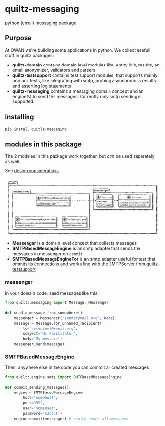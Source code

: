 # quiltz-messaging

python (email) messaging package 

## Purpose

At QWAN we're building some applications in python. We collect usefull stuff in
quiltz packages:

* **quiltz-domain** contains domain level modules like, entity id's, results, an
  email anonymizer, validators and parsers
* **quiltz-testsupport** contains test support modules, that supports mainly non
  unit tests, like integrating with smtp,  probing asynchronous results and
  asserting log statements
* **quiltz-messaging** contains a messaging domain concept and an engine(s) to
  send the messages. Currently only smtp sending is supported.

## installing 

```bash
pip install quitlz-messaging
```

## modules in this package

The 2 modules in this package work together, but _can_ be used separately as well. 

See [design considerations](doc/design-considerations.md)

<div style="display:none">
@startuml messaging-component
skinparam {
  handwritten true
  monochrome true
}
package quiltz {
  package messenger {
    class Messenger {
      messages
      send(message)
    }
    class Message {
      static for_unnamed_recepient()
      static for_named_recepient()
    }
  }
  package engine.smtp {        
    class SMTPBasedMessageEngine {
      commit(messenger)
    }
    class NoMessageEngine {
      commit(messenger)
    }
    class SMTPBasedMessageEngineForTest {
      commit(messenger)
    }
  }
}
SMTPBasedMessageEngine -down[hidden]-> SMTPBasedMessageEngineForTest
SMTPBasedMessageEngineForTest -right[hidden]-> NoMessageEngine
SMTPBasedMessageEngine .right.> Messenger
Messenger o-right-> Message
@enduml

</div>

![messaging-component](doc/images/messaging-component.png)

* **Messenger** is a domain level concept that collects messages
* **SMTPBasedMessageEngine** is an smtp adapter that sends the messages in messenger on `commit`
* **SMTPBasedMessageEngineFor** is an smtp adapter useful for test that ommits tls connections and works fine with the SMTPServer from [quiltz-testsupport](https://github.com/qwaneu/quiltz-testsupport)

### messenger

In your domain code, send messages like this:

```python
from quiltz.messaging import Message, Messenger

def send_a_message_from_somewhere():
    messenger = Messenger('sender@mail.org', None)
    message = Message.for_unnamed_recipient(
        to='recepient@email.org', 
        subject="Hi Facilitator", 
        body='My message')
    messenger.send(message)
```

### SMTPBasedMessageEngine

Then, anywhere else in the code you can commit all created messages

```python
from quiltz.engine.smtp import SMTPBasedMessageEngine

def commit_sending_messages():
    engine = SMTPBasedMessageEngine(
        host='somehost', 
        port=9992, 
        user='someuser', 
        password='s3cr3t')
    engine.commit(messenger) # really sends all messages 
```


